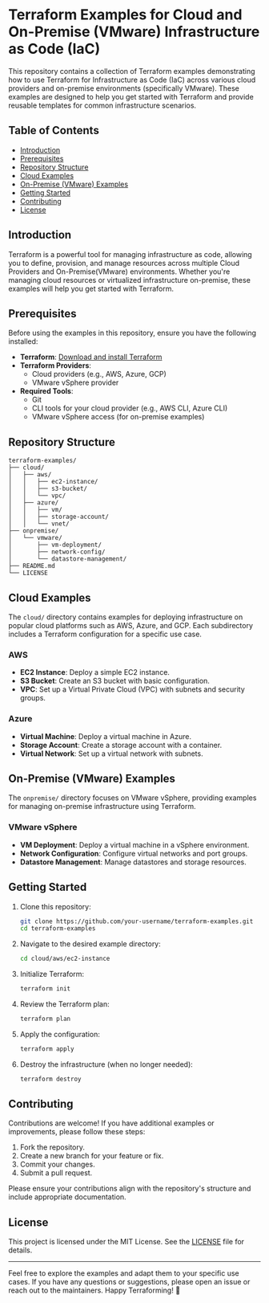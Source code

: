 # Terraform Examples for Cloud and On-Premise (VMware) Infrastructure as Code (IaC)

This repository contains a collection of Terraform examples demonstrating how to use Terraform for Infrastructure as Code (IaC) across various cloud providers and on-premise environments (specifically VMware). These examples are designed to help you get started with Terraform and provide reusable templates for common infrastructure scenarios.

## Table of Contents

- [Introduction](#introduction)
- [Prerequisites](#prerequisites)
- [Repository Structure](#repository-structure)
- [Cloud Examples](#cloud-examples)
- [On-Premise (VMware) Examples](#on-premise-vmware-examples)
- [Getting Started](#getting-started)
- [Contributing](#contributing)
- [License](#license)

## Introduction

Terraform is a powerful tool for managing infrastructure as code, allowing you to define, provision, and manage resources across multiple Cloud Providers and On-Premise(VMware) environments. Whether you're managing cloud resources or virtualized infrastructure on-premise, these examples will help you get started with Terraform.

## Prerequisites

Before using the examples in this repository, ensure you have the following installed:

- **Terraform**: [Download and install Terraform](https://www.terraform.io/downloads.html)
- **Terraform Providers**:
  - Cloud providers (e.g., AWS, Azure, GCP)
  - VMware vSphere provider
- **Required Tools**:
  - Git
  - CLI tools for your cloud provider (e.g., AWS CLI, Azure CLI)
  - VMware vSphere access (for on-premise examples)

## Repository Structure

```
terraform-examples/
├── cloud/
│   ├── aws/
│   │   ├── ec2-instance/
│   │   ├── s3-bucket/
│   │   └── vpc/
│   ├── azure/
│   │   ├── vm/
│   │   ├── storage-account/
│   │   └── vnet/
├── onpremise/
│   └── vmware/
│       ├── vm-deployment/
│       ├── network-config/
│       └── datastore-management/
├── README.md
└── LICENSE
```

## Cloud Examples

The `cloud/` directory contains examples for deploying infrastructure on popular cloud platforms such as AWS, Azure, and GCP. Each subdirectory includes a Terraform configuration for a specific use case.

### AWS
- **EC2 Instance**: Deploy a simple EC2 instance.
- **S3 Bucket**: Create an S3 bucket with basic configuration.
- **VPC**: Set up a Virtual Private Cloud (VPC) with subnets and security groups.

### Azure
- **Virtual Machine**: Deploy a virtual machine in Azure.
- **Storage Account**: Create a storage account with a container.
- **Virtual Network**: Set up a virtual network with subnets.

## On-Premise (VMware) Examples

The `onpremise/` directory focuses on VMware vSphere, providing examples for managing on-premise infrastructure using Terraform.

### VMware vSphere
- **VM Deployment**: Deploy a virtual machine in a vSphere environment.
- **Network Configuration**: Configure virtual networks and port groups.
- **Datastore Management**: Manage datastores and storage resources.

## Getting Started

1. Clone this repository:
   ```bash
   git clone https://github.com/your-username/terraform-examples.git
   cd terraform-examples
   ```

2. Navigate to the desired example directory:
   ```bash
   cd cloud/aws/ec2-instance
   ```

3. Initialize Terraform:
   ```bash
   terraform init
   ```

4. Review the Terraform plan:
   ```bash
   terraform plan
   ```

5. Apply the configuration:
   ```bash
   terraform apply
   ```

6. Destroy the infrastructure (when no longer needed):
   ```bash
   terraform destroy
   ```

## Contributing

Contributions are welcome! If you have additional examples or improvements, please follow these steps:

1. Fork the repository.
2. Create a new branch for your feature or fix.
3. Commit your changes.
4. Submit a pull request.

Please ensure your contributions align with the repository's structure and include appropriate documentation.

## License

This project is licensed under the MIT License. See the [LICENSE](LICENSE) file for details.

---

Feel free to explore the examples and adapt them to your specific use cases. If you have any questions or suggestions, please open an issue or reach out to the maintainers. Happy Terraforming! 🚀
